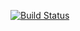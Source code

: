[![Build Status](https://travis-ci.org/nipeharefa/HilihaoOnRails.svg?branch=master)](https://travis-ci.org/nipeharefa/HilihaoOnRails)

